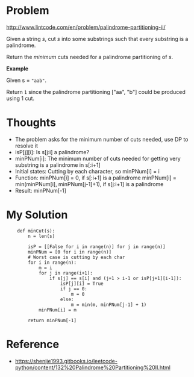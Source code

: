 # Problem

http://www.lintcode.com/en/problem/palindrome-partitioning-ii/

Given a string *s*, cut *s* into some substrings such that every substring is a palindrome.

Return the *minimum* cuts needed for a palindrome partitioning of *s*. 

**Example**

Given s = ```"aab"```. 

Return ```1``` since the palindrome partitioning ["aa", "b"] could be produced using 1 cut. 

# Thoughts

- The problem asks for the minimum number of cuts needed, use DP to resolve it
- isP[j][i]: Is s[j:i] a palindrome?
- minPNum[i]: The minimum number of cuts needed for getting very substring is a palindrome in s[:i+1]
- Initial states: Cutting by each character, so minPNum[i] = i
- Function:
    minPNum[i] = 0, if s[:i+1] is a palindrome
    minPNum[i] = min(minPNum[i], minPNum[j-1]+1), if s[j:i+1] is a palindrome
- Result: minPNum[-1]

# My Solution

```
    def minCut(s):
        n = len(s)

        isP = [[False for i in range(n)] for j in range(n)]
        minPNum = [0 for i in range(n)]
        # Worst case is cutting by each char
        for i in range(n):
            m = i
            for j in range(i+1):
                if s[j] == s[i] and (j+1 > i-1 or isP[j+1][i-1]):
                    isP[j][i] = True
                    if j == 0:
                        m = 0
                    else:
                        m = min(m, minPNum[j-1] + 1)
            minPNum[i] = m

        return minPNum[-1]
```

# Reference

- https://shenjie1993.gitbooks.io/leetcode-python/content/132%20Palindrome%20Partitioning%20II.html

